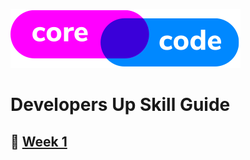 ![CoreCode logo](/src/images/CoreCode-logo.png)
# Developers Up Skill Guide

##  🏁 [Week 1](/src/week1/tuesday.md)


